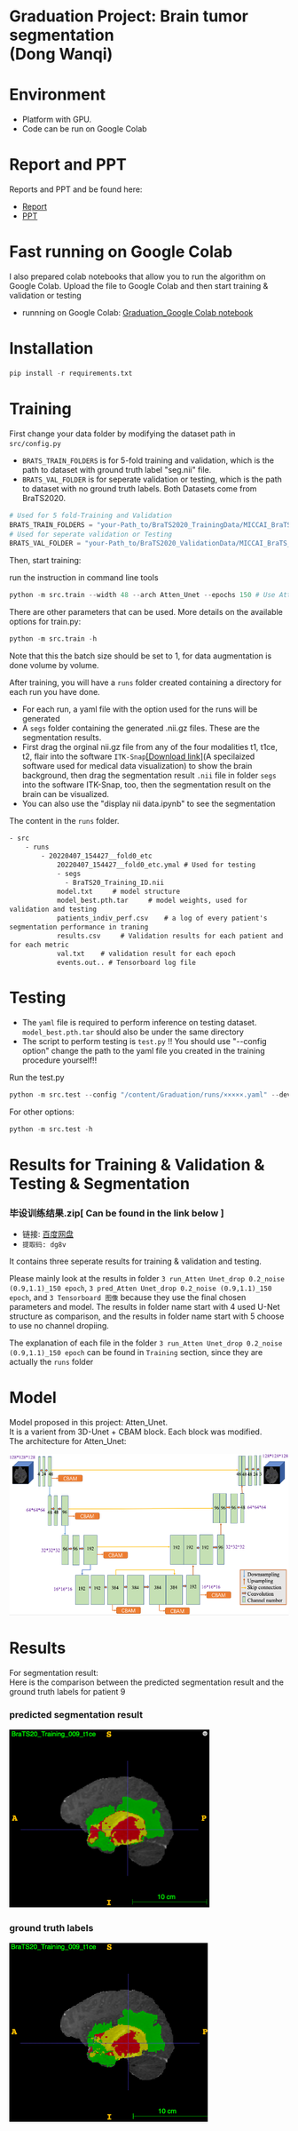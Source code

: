 # Graduation Project: Brain tumor segmentation <br>(Dong Wanqi)
# Environment 
* Platform with GPU.
* Code can be run on Google Colab

# Report and PPT
Reports and PPT and be found here:
* [Report](https://github.com/sea-comet/Graduation/blob/master/report%20and%20PPT/Dong%20Wanqi_2018213196_FinalReport.pdf)
* [PPT](https://github.com/sea-comet/Graduation/blob/master/report%20and%20PPT/Dong%20Wanqi_2018213196_FinalViva.pdf)

# Fast running on Google Colab

I also prepared colab notebooks that allow you to run the algorithm on Google Colab. Upload the file to Google Colab and then start training & validation or testing

* runnning on Google Colab: [Graduation_Google Colab notebook](https://github.com/sea-comet/Graduation/blob/master/src/Graduation_Google%20Colab.ipynb) 
# Installation

```python
pip install -r requirements.txt
```

# Training

First change your data folder by modifying the dataset path in `src/config.py` 
* `BRATS_TRAIN_FOLDERS` is for 5-fold training and validation, which is the path to dataset with ground truth label "seg.nii" file. 
* `BRATS_VAL_FOLDER` is for seperate validation or testing, which is the path to dataset with no ground truth labels. Both Datasets come from BraTS2020.

```python
# Used for 5 fold-Training and Validation
BRATS_TRAIN_FOLDERS = "your-Path_to/BraTS2020_TrainingData/MICCAI_BraTS_2020_Data_Training"
# Used for seperate validation or Testing
BRATS_VAL_FOLDER = "your-Path_to/BraTS2020_ValidationData/MICCAI_BraTS_2020_Data_Valdation"
```

Then, start training:

run the instruction in command line tools

```python
python -m src.train --width 48 --arch Atten_Unet --epochs 150 # Use Atten_Unet
```

There are other parameters that can be used. More details on the available options for train.py:
```python
python -m src.train -h
```

Note that this the batch size should be set to 1, for data augmentation is done volume by volume.

After training, you will have a `runs` folder created containing a directory for each run you have done.

* For each run, a yaml file with the option used for the runs will be generated
* A `segs` folder containing the generated .nii.gz files. These are the segmentation results.
* First drag the orginal nii.gz file from any of the four modalities t1, t1ce, t2, flair into the software `ITK-Snap`[[Download link]](http://www.itksnap.org/pmwiki/pmwiki.php?n=Downloads.SNAP3)(A specilaized software used for medical data visualization) to show the brain background, then drag the segmentation result `.nii` file in folder `segs` into the software ITK-Snap, too, then the segmentation result on the brain can be visualized.
* You can also use the "display nii data.ipynb" to see the segmentation

The content in the `runs` folder. 

```
- src
    - runs
        - 20220407_154427__fold0_etc 
            20220407_154427__fold0_etc.ymal # Used for testing
            - segs
              - BraTS20_Training_ID.nii
            model.txt     # model structure
            model_best.pth.tar     # model weights, used for validation and testing
            patients_indiv_perf.csv    # a log of every patient's segmentation performance in traning 
            results.csv     # Validation results for each patient and for each metric
            val.txt    # validation result for each epoch
            events.out.. # Tensorboard log file
```

# Testing

* The `yaml` file is required to perform inference on testing dataset. `model_best.pth.tar` should also be under the same directory
* The script to perform testing is `test.py` !!  You should use "--config option" change the path to the yaml file you created in the training procedure yourself!!

Run the test.py

```python
python -m src.test --config "/content/Graduation/runs/×××××.yaml" --devices 0 --mode val 

```
For other options:
```python
python -m src.test -h 
```

# Results for Training & Validation & Testing & Segmentation 
### 毕设训练结果.zip[ Can be found in the link below ]


* 链接: [百度网盘](https://pan.baidu.com/s/1k_6mCowWd16sU8yR2jxQpw)
* `提取码: dg8v `


It contains three seperate results for training & validation and testing. 

Please mainly look at the results in folder `3 run_Atten Unet_drop 0.2_noise (0.9,1.1)_150 epoch`, `3 pred_Atten Unet_drop 0.2_noise (0.9,1.1)_150 epoch`, and `3 Tensorboard 图像` because they use the final chosen parameters and model. The results in folder name start with 4 used U-Net structure as comparison, and the results in folder name start with 5 choose to use no channel dropiing.
 
The explanation of each file in the folder `3 run_Atten Unet_drop 0.2_noise (0.9,1.1)_150 epoch` can be found in `Training` section, since they are actually the `runs` folder

# Model 
Model proposed in this project: Atten_Unet. <br>
It is a varient from 3D-Unet + CBAM block. Each block was modified. <br>
The architecture for Atten_Unet:

![image](https://github.com/sea-comet/Graduation/blob/master/images/model.png)

# Results
For segmentation result: <br>
Here is the comparison between the predicted segmentation result and the ground truth labels for patient 9

### predicted segmentation result
![image](https://github.com/sea-comet/Graduation/blob/master/images/patient%209_Pred%20seg.png)
### ground truth labels
![image](https://github.com/sea-comet/Graduation/blob/master/images/patient%209_Ground%20truth.png)

